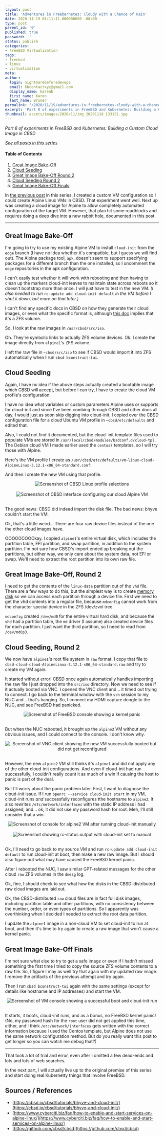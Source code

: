 ```yaml
---
layout: post
title: 'Adventures in Freebernetes: Cloudy with a Chance of Rain'
date: 2020-11-19 01:11:11.000000000 -08:00
type: post
parent_id: '0'
published: true
password: ''
status: publish
categories:
- FreeBSD Virtualization
tags:
- freebsd
- linux
- virtualization
meta:
author:
  login: nightmarebeforedevops
  email: kbcontactxyz@gmail.com
  display_name: karenb
  first_name: Karen
  last_name: Bruner
permalink: "/2020/11/19/adventures-in-freebernetes-cloudy-with-a-chance-of-rain/"
excerpt: 'Part 8 of experiments in FreeBSD and Kubernetes: Building a Custom Cloud Image in CBSD'
thumbnail: assets/images/2020/11/img_20201118_133131.jpg
---
```


_Part 8 of experiments in FreeBSD and Kubernetes: Building a Custom Cloud Image in CBSD_

[_See all posts in this series_](/freebsd-virtualization-series/)

#### Table of Contents

1. [Great Image Bake-Off](#great-image-bake-off)
2. [Cloud Seeding](#cloud-seeding)
3. [Great Image Bake-Off Round 2](#great-image-bake-off-round-2)
4. [Cloud Seeding Round 2](#cloud-seeding-round-2)
5. [Great Image Bake-Off Finals](#great-image-bake-off-finals)

In [the previous post](/2020/11/17/adventures-in-freebernetes-bespoke-vms-in-cbsd/) in this series, I created a custom VM configuration so I could create Alpine Linux VMs in CBSD. That experiment went well. Next up was creating a cloud image for Alpine to allow completely automated configuration of the target VM. However, that plan hit some roadblocks and requires doing a deep dive into a new rabbit hole, documented in this post.

* * *

## Great Image Bake-Off

I'm going to try to use my existing Alpine VM to install `cloud-init` from the `edge` branch (I have no idea whether it's compatible, but I guess we will find out). The Alpine package tool, `apk`, doesn't seem to support specifying packages for a different branch than the one installed, so I uncomment the `edge` repositories in the apk configuration.

<script src="https://gist.github.com/kbruner/dc5876eb198af5024cc5f3675876b7e6.js"></script>

I can't easily test whether it will work with rebooting and then having to clean up the markers cloud-init leaves to maintain state across reboots so it doesn't bootstrap more than once. I will just have to test in the new VM. _(I also needed to run_ `rc-update add cloud-init default` _in the VM before I shut it down, but more on that later.)_

I can't find any specific docs in CBSD on how they generate their cloud images, or even what the specific format is, although [this doc](https://cbsd.io/cbsd/tutorials/bhyve-and-cloud-init/) implies that it's a ZFS volume.

So, I look at the raw images in `/usr/cbsd/src/iso`.

<script src="https://gist.github.com/kbruner/3f18ff679322fc0e3cccd99acab379b3.js"></script>

Oh. They're symbolic links to actually ZFS volume devices. Ok. I create the image directly from `alpine1`'s ZFS volume.

<script src="https://gist.github.com/kbruner/2d8942d93c34ec260e66348ae3e95629.js"></script>

I left the raw file in `~cbsd/src/iso` to see if CBSD would import it into ZFS automatically when I run `cbsd bconstruct-tui`.

## Cloud Seeding

Again, I have no idea if the above steps actually created a bootable image which CBSD will accept, but before I can try, I have to create the cloud VM profile's configuration.

I have no idea what variables or custom parameters Alpine uses or supports for cloud-init and since I've been combing through CBSD and other docs all day, I would just as soon skip digging into cloud-init. I copied over the CBSD configuration file for a cloud Ubuntu VM profile in `~cbsd/etc/defaults` and edited that.

Also, I could not find it documented, but the cloud-init template files used to populate VMs are stored in `/usr/local/cbsd/modules/bsdconf.d/cloud-tpl`. The Debian cloud VM I made earlier used the `centos7` templates, so I will try those with Alpine.

Here's the VM profile I create as `/usr/cbsd/etc/defaults/vm-linux-cloud-AlpineLinux-3.12.1-x86_64-standard.conf`:

<script src="https://gist.github.com/kbruner/3bff605091fff6a959fe12c04ac92124.js"></script>

And then I create the new VM using that profile.

<div align="center">
<img
src="/assets/images/2020/11/screenshot-2020-11-17-at-18.57.11-01.jpeg"
alt="Screenshot of CBSD Linux profile selections">
</div>
<br>


<div align="center">
<img
src="/assets/images/2020/11/screenshot-2020-11-17-at-19.07.12-01.jpeg"
alt="Screenshot of CBSD interface configuring our cloud Alpine VM">
</div>
<br>


<script src="https://gist.github.com/kbruner/4f46ca9b748f5ff4537cf3d33680d9c8.js"></script>

The good news: CBSD did indeed import the disk file. The bad news: bhyve couldn't start the VM.

<script src="https://gist.github.com/kbruner/d7f2c2e82f79f4088c8d54957048707f.js"></script>

Ok, that's a little weird... There are four raw device files instead of the one the other cloud images have.

<script src="https://gist.github.com/kbruner/ef9982566d81489531f85b450e9f361f.js"></script>

OOOOOOOOOkay. I copied `alpine1`'s entire virtual disk, which includes the partition table, EFI partition, and swap partition, in addition to the system partition. I'm not sure how CBSD's import ended up breaking out the partitions, but either way, we only care about the system data, not EFI or swap. We'll need to extract the root partition into its own raw file.

## Great Image Bake-Off, Round 2

I need to get the contents of the `linux-data` partition out of the `vhd` file. There are a few ways to do this, but the simplest way is to create [memory disk](https://www.freebsd.org/cgi/man.cgi?query=md&sektion=4) so we can access each partition through a device file. First we need to get the vhd contents into a regular file, because `mdconfig` cannot work from the character special device in the ZFS /dev/zvol tree.

<script src="https://gist.github.com/kbruner/06c130d58c044e9b482defff35b76040.js"></script>

`mdconfig` created `/dev/md0` for the entire virtual hard disk, and because the `vhd` had a partition table, the `md` driver (I assume) also created device files for each partition. I just want the third partition, so I need to read from `/dev/md0p3`.

<script src="https://gist.github.com/kbruner/6e50aa648e9bb925c7153fe8a8784d25.js"></script>

## Cloud Seeding, Round 2

We now have `alpine1`'s root file system in `raw` format. I copy that file to `cbsd-cloud-cloud-AlpineLinux-3.12.1-x86_64-standard.raw` and try to create my VM again.

<script src="https://gist.github.com/kbruner/9c9539be853df0e7a0eeabc531bf4350.js"></script>

It started without error! CBSD once again automatically handles importing the raw file I just dropped into the `src/iso` directory. Now we need to see if it actually booted via VNC. I opened the VNC client and... it timed out trying to connect. I go back to the terminal window with the `ssh` session to my NUC and... that's hanging. So, I connect my HDMI capture dongle to the NUC, and see FreeBSD had panicked.

<div align="center">
<img
src="/assets/images/2020/11/img_20201118_133131.jpg"
alt="Screenshot of FreeBSD console showing a kernel panic">
</div>
<br>


But when the NUC rebooted, it brought up the `alpine2` VM without any obvious issues, and I could connect to the console. I don't know why.

<script src="https://gist.github.com/kbruner/da35fd9111f666857622f3bc55626600.js"></script>

<div align="center">
<img
src="/assets/images/2020/11/screenshot-2020-11-18-at-14.21.55.png"
alt="Screenshot of VNC client showing the new VM successfully booted but did not get reconfigured">
</div>
<br>


However, the new `alpine2` VM still thinks it's `alpine1` and did not apply any of the other cloud-init configurations. And even if cloud-init had run successfully, I couldn't really count it as much of a win if causing the host to panic is part of the deal.

But I'll worry about the panic problem later. First, I want to diagnose the cloud-init issue. If I run `openrc --service cloud-init start` in my VM, cloud-init runs _and_ successfully reconfigures tthe hostname to `alpine2`. It also rewrites `/etc/network/interfaces` with the static IP address I had assigned, and... ok, it did not use my password hash for root. Meh, I'll still consider that a win.

<div align="center">
<img
src="/assets/images/2020/11/screenshot-2020-11-18-at-15.10.25.png"
alt="Screenshot of console for alpine2 VM after running cloud-init manually">
</div>
<br>


<div align="center">
<img
src="/assets/images/2020/11/screenshot-2020-11-18-at-15.17.10.png"
alt="Screenshot showing rc-status output with cloud-init set to manual">
</div>
<br>


Ok, I'll need to go back to my source VM and run `rc-update add cloud-init default` to run cloud-init at boot, then make a new raw image. But I should also figure out what may have caused the FreeBSD kernel panic.

After I rebooted the NUC, I saw similar GPT-related messages for the other cloud `raw` ZFS volumes in the `dmesg` log.

<script src="https://gist.github.com/kbruner/dc39775895bb098be44adb1bf8664ce8.js"></script>

Ok, fine, I should check to see what how the disks in the CBSD-distributed raw cloud images are laid out.

<script src="https://gist.github.com/kbruner/64217ca01d1fd7b0ae5b1bfe396cba4d.js"></script>

Ok, the CBSD-distributed `raw` cloud files are in fact full disk images, including partition table and other partitions, with no consistency between the number, order, or even types of partitions. So I apparently was overthinking when I decided I needed to extract the root data partition.

I update the `alpine1` image in a non-cloud VM to set cloud-init to run at boot, and then it's time to try again to create a raw image that won't cause a kernel panic.

## Great Image Bake-Off Finals

I'm not sure what else to try to get a safe image or even if I hadn't missed something the first time I tried to copy the source ZFS volume contents to a raw file. So, I figure I may as well try that again with my updated raw image. I remove the artifacts of the previous attempt and try again.

<script src="https://gist.github.com/kbruner/235d067ea6241cb0d7d746210d18e439.js"></script>

Then I run `cbsd bconstruct-tui` again with the same settings (except for details like hostname and IP addresses) and start the VM.

<script src="https://gist.github.com/kbruner/297266d5ef7c639eae306f4429fa8ff1.js"></script>

<div align="center">
<img
src="/assets/images/2020/11/screenshot-2020-11-18-at-16.35.42.png"
alt="Screenshot of VM console showing a successful boot and cloud-init run">
</div>
<br>


It starts, it boots, cloud-init runs, and as a bonus, no FreeBSD kernel panic! (No, my password hash for the `root` user did not get applied this time, either, and I think `/etc/network/interfaces` gets written with the correct information because I used the Centos template, but Alpine does not use the same network configuration method. But do you really want this post to get longer so you can watch me debug that?)

* * *

That took a lot of trial and error, even after I omitted a few dead-ends and lots and lots of web searches.

In the next part, I will actually live up to the original premise of this series and start doing real Kubernetty things that involve FreeBSD.

## Sources / References

* [https://cbsd.io/cbsd/tutorials/bhyve-and-cloud-init/](https://cbsd.io/cbsd/tutorials/bhyve-and-cloud-init/)
* [https://www.cyberciti.biz/faq/how-to-enable-and-start-services-on-alpine-linux/](https://www.cyberciti.biz/faq/how-to-enable-and-start-services-on-alpine-linux/)
* [https://github.com/cbsd/cbsd](https://github.com/cbsd/cbsd)


